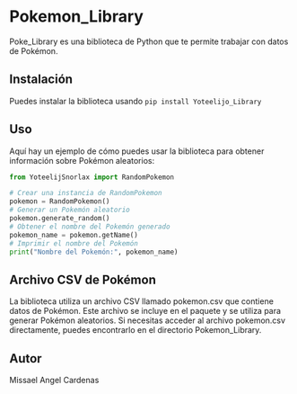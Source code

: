 # Pokemon_Library
Poke_Library es una biblioteca de Python que te permite trabajar con datos de Pokémon.
## Instalación
Puedes instalar la biblioteca usando `pip install Yoteelijo_Library`
## Uso
Aquí hay un ejemplo de cómo puedes usar la biblioteca para obtener información sobre Pokémon aleatorios:

```python
from YoteelijSnorlax import RandomPokemon

# Crear una instancia de RandomPokemon
pokemon = RandomPokemon()
# Generar un Pokemón aleatorio
pokemon.generate_random()
# Obtener el nombre del Pokemón generado
pokemon_name = pokemon.getName()
# Imprimir el nombre del Pokemón
print("Nombre del Pokemón:", pokemon_name)
```
## Archivo CSV de Pokémon
La biblioteca utiliza un archivo CSV llamado pokemon.csv que contiene datos de Pokémon. Este archivo se incluye en el paquete y se utiliza para generar Pokémon aleatorios. Si
necesitas acceder al archivo pokemon.csv directamente, puedes encontrarlo en el directorio Pokemon_Library.
## Autor
Missael Angel Cardenas